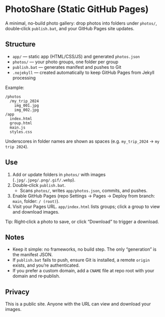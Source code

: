 # PhotoShare (Static GitHub Pages)

A minimal, no-build photo gallery: drop photos into folders under `photos/`, double‑click `publish.bat`, and your GitHub Pages site updates.

## Structure

- `app/` — static app (HTML/CSS/JS) and generated `photos.json`
- `photos/` — your photo groups, one folder per group
- `publish.bat` — generates manifest and pushes to Git
- `.nojekyll` — created automatically to keep GitHub Pages from Jekyll processing

Example:

```
/photos
  /my_trip_2024
    img_001.jpg
    img_002.jpg
/app
  index.html
  group.html
  main.js
  styles.css
```

Underscores in folder names are shown as spaces (e.g. `my_trip_2024` → `my trip 2024`).

## Use

1) Add or update folders in `photos/` with images (`.jpg/.jpeg/.png/.gif/.webp`).
2) Double‑click `publish.bat`.
   - Scans `photos/`, writes `app/photos.json`, commits, and pushes.
3) Enable GitHub Pages (repo Settings → Pages → Deploy from branch: `main`, folder: `/ (root)`).
4) Visit your Pages URL. `app/index.html` lists groups; click a group to view and download images.

Tip: Right‑click a photo to save, or click “Download” to trigger a download.

## Notes

- Keep it simple: no frameworks, no build step. The only “generation” is the manifest JSON.
- If `publish.bat` fails to push, ensure Git is installed, a remote `origin` exists, and you’re authenticated.
- If you prefer a custom domain, add a `CNAME` file at repo root with your domain and re‑publish.

## Privacy

This is a public site. Anyone with the URL can view and download your images.

